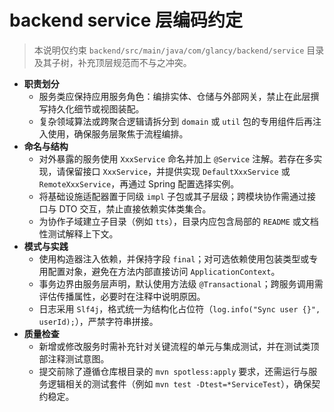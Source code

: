 # backend service 层编码约定

> 本说明仅约束 `backend/src/main/java/com/glancy/backend/service` 目录及其子树，补充顶层规范而不与之冲突。

- **职责划分**
  - 服务类应保持应用服务角色：编排实体、仓储与外部网关，禁止在此层撰写持久化细节或视图装配。
  - 复杂领域算法或跨聚合逻辑请拆分到 `domain` 或 `util` 包的专用组件后再注入使用，确保服务层聚焦于流程编排。
- **命名与结构**
  - 对外暴露的服务使用 `XxxService` 命名并加上 `@Service` 注解。若存在多实现，请保留接口 `XxxService`，并提供实现 `DefaultXxxService` 或 `RemoteXxxService`，再通过 Spring 配置选择实例。
  - 将基础设施适配器置于同级 `impl` 子包或其子层级；跨模块协作需通过接口与 DTO 交互，禁止直接依赖实体类集合。
  - 为协作子域建立子目录（例如 `tts`），目录内应包含局部的 `README` 或文档性测试解释上下文。
- **模式与实践**
  - 使用构造器注入依赖，并保持字段 `final`；对可选依赖使用包装类型或专用配置对象，避免在方法内部直接访问 `ApplicationContext`。
  - 事务边界由服务层声明，默认使用方法级 `@Transactional`；跨服务调用需评估传播属性，必要时在注释中说明原因。
  - 日志采用 `Slf4j`，格式统一为结构化占位符（`log.info("Sync user {}", userId);`），严禁字符串拼接。
- **质量检查**
  - 新增或修改服务时需补充针对关键流程的单元与集成测试，并在测试类顶部注释测试意图。
  - 提交前除了遵循仓库根目录的 `mvn spotless:apply` 要求，还需运行与服务逻辑相关的测试套件（例如 `mvn test -Dtest=*ServiceTest`），确保契约稳定。
